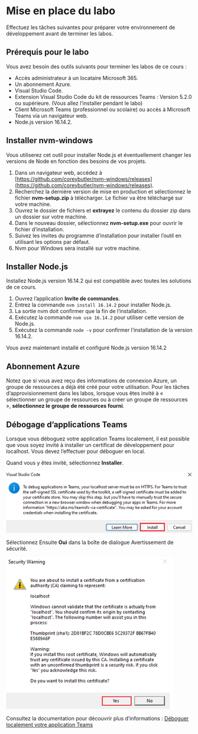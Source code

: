 # Mise en place du labo

Effectuez les tâches suivantes pour préparer votre environnement de développement avant de terminer les labos.

## Prérequis pour le labo

Vous avez besoin des outils suivants pour terminer les labos de ce cours :

- Accès administrateur à un locataire Microsoft 365.
- Un abonnement Azure.
- Visual Studio Code.
- Extension Visual Studio Code du kit de ressources Teams :  Version 5.2.0 ou supérieure. (Vous allez l’installer pendant le labo)
- Client Microsoft Teams (professionnel ou scolaire) ou accès à Microsoft Teams via un navigateur web.
- Node.js version 16.14.2.

## Installer nvm-windows

Vous utiliserez cet outil pour installer Node.js et éventuellement changer les versions de Node en fonction des besoins de vos projets.

1. Dans un navigateur web, accédez à [https://github.com/coreybutler/nvm-windows/releases](https://github.com/coreybutler/nvm-windows/releases).
2. Recherchez la dernière version de mise en production et sélectionnez le fichier **nvm-setup.zip** à télécharger.  Le fichier va être téléchargé sur votre machine.
3. Ouvrez le dossier de fichiers et **extrayez** le contenu du dossier zip dans un dossier sur votre machine.
4. Dans le nouveau dossier, sélectionnez **nvm-setup.exe** pour ouvrir le fichier d’installation.
5. Suivez les invites du programme d’installation pour installer l’outil en utilisant les options par défaut.
6. Nvm pour Windows sera installé sur votre machine.

## Installer Node.js

Installez Node.js version 16.14.2 qui est compatible avec toutes les solutions de ce cours.

1. Ouvrez l’application **Invite de commandes**.
2. Entrez la commande `nvm install 16.14.2` pour installer Node.js.
3. La sortie nvm doit confirmer que la fin de l’installation.
4. Exécutez la commande `nvm use 16.14.2` pour utiliser cette version de Node.js.
5. Exécutez la commande `node -v` pour confirmer l’installation de la version 16.14.2.

Vous avez maintenant installé et configuré Node.js version 16.14.2

## Abonnement Azure

Notez que si vous avez reçu des informations de connexion Azure, un groupe de ressources a déjà été créé pour votre utilisation.  Pour les tâches d’approvisionnement dans les labos, lorsque vous êtes invité à « sélectionner un groupe de ressources ou à créer un groupe de ressources », **sélectionnez le groupe de ressources fourni**.

## Débogage d’applications Teams

Lorsque vous déboguez votre application Teams localement, il est possible que vous soyez invité à installer un certificat de développement pour localhost.  Vous devez l’effectuer pour déboguer en local.

Quand vous y êtes invité, sélectionnez **Installer**.

![Capture d’écran de l’invite pour installer un certificat de développement.](../../media/install-certificate.png)

Sélectionnez Ensuite **Oui** dans la boîte de dialogue Avertissement de sécurité.

![Capture d’écran de la boîte de dialogue de sécurité.](../../media/development-certificate.png)

Consultez la documentation pour découvrir plus d’informations : [Déboguer localement votre application Teams](https://learn.microsoft.com/microsoftteams/platform/toolkit/debug-local?tabs=Windows&pivots=visual-studio-code-v5)
